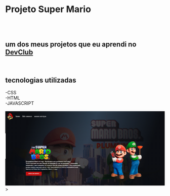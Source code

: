 <h1>Projeto Super Mario</h1>
<br>
<br>
<h2>um dos meus projetos que eu aprendi no <a href= "https://rodolfomori.com.br/devclub">DevClub</a></h2>
<br>
<h2>tecnologias utilizadas</h2>
-CSS <br>
-HTML <br>
-JAVASCRIPT <br>
<br>
<img src="https://github.com/Eliasjr21/Projeto-Super-Mario/blob/master/img/Captura%20de%20tela%202025-07-16%20193506.png?raw=true" />
>
